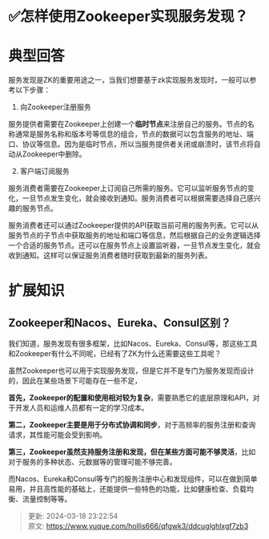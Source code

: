 # ✅怎样使用Zookeeper实现服务发现？

# 典型回答


服务发现是ZK的重要用途之一，当我们想要基于zk实现服务发现时，一般可以参考以下步骤：



1. 向Zookeeper注册服务

服务提供者需要在Zookeeper上创建一个**临时节点**来注册自己的服务。节点的名称通常是服务名称和版本号等信息的组合，节点的数据可以包含服务的地址、端口、协议等信息。因为是临时节点，所以当服务提供者关闭或崩溃时，该节点将自动从Zookeeper中删除。



2. 客户端订阅服务

服务消费者需要在Zookeeper上订阅自己所需的服务。它可以监听服务节点的变化，一旦节点发生变化，就会接收到通知。服务消费者可以根据需要选择自己感兴趣的服务节点。





服务消费者还可以通过Zookeeper提供的API获取当前可用的服务列表。它可以从服务节点的子节点中获取服务的地址和端口等信息，然后根据自己的业务逻辑选择一个合适的服务节点。还可以在服务节点上设置监听器，一旦节点发生变化，就会收到通知。这样可以保证服务消费者随时获取到最新的服务列表。





# 扩展知识
## Zookeeper和Nacos、Eureka、Consul区别？


我们知道，服务发现有很多框架，比如Nacos、Eureka、Consul等，那这些工具和Zookeeper有什么不同呢，已经有了ZK为什么还需要这些工具呢？



虽然Zookeeper也可以用于实现服务发现，但是它并不是专门为服务发现而设计的，因此在某些场景下可能存在一些不足，

**首先，Zookeeper的配置和使用相对较为复杂**，需要熟悉它的底层原理和API，对于开发人员和运维人员都有一定的学习成本。



**第二，Zookeeper主要是用于分布式协调和同步**，对于高频率的服务注册和查询请求，其性能可能会受到影响。



**第三，Zookeeper虽然支持服务注册和发现，但在某些方面可能不够灵活**，比如对于服务的多种状态、元数据等的管理可能不够完善。



而Nacos、Eureka和Consul等专门的服务注册中心和发现组件，可以在做到简单易用，并且高性能的基础上，还能提供一些特色的功能，比如健康检查、负载均衡、流量控制等等。



> 更新: 2024-03-18 23:22:54  
> 原文: <https://www.yuque.com/hollis666/qfgwk3/ddcuglghlxgf7zb3>